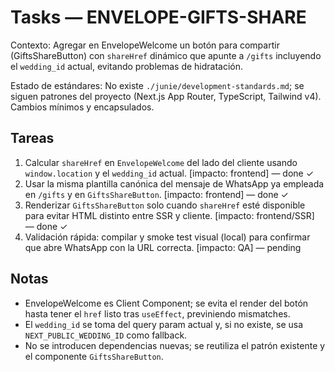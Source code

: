 # Tasks — ENVELOPE-GIFTS-SHARE

Contexto: Agregar en EnvelopeWelcome un botón para compartir (GiftsShareButton) con `shareHref` dinámico que apunte a `/gifts` incluyendo el `wedding_id` actual, evitando problemas de hidratación.

Estado de estándares: No existe `./junie/development-standards.md`; se siguen patrones del proyecto (Next.js App Router, TypeScript, Tailwind v4). Cambios mínimos y encapsulados.

## Tareas
1. Calcular `shareHref` en `EnvelopeWelcome` del lado del cliente usando `window.location` y el `wedding_id` actual. [impacto: frontend] — done ✓
2. Usar la misma plantilla canónica del mensaje de WhatsApp ya empleada en `/gifts` y en `GiftsShareButton`. [impacto: frontend] — done ✓
3. Renderizar `GiftsShareButton` solo cuando `shareHref` esté disponible para evitar HTML distinto entre SSR y cliente. [impacto: frontend/SSR] — done ✓
4. Validación rápida: compilar y smoke test visual (local) para confirmar que abre WhatsApp con la URL correcta. [impacto: QA] — pending

## Notas
- EnvelopeWelcome es Client Component; se evita el render del botón hasta tener el `href` listo tras `useEffect`, previniendo mismatches.
- El `wedding_id` se toma del query param actual y, si no existe, se usa `NEXT_PUBLIC_WEDDING_ID` como fallback.
- No se introducen dependencias nuevas; se reutiliza el patrón existente y el componente `GiftsShareButton`.
